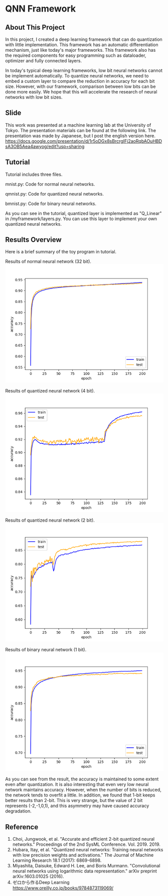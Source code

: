 # QNN Framework

## About This Project
In this project, I created a deep learning framework that can do quantization with little implementation. This framework has an automatic differentiation mechanism, just like today's major frameworks. This framework also has the required components for easy programming such as dataloader, optimizer and fully connected layers.

In today's typical deep learning frameworks, low bit neural networks cannot be implement automatically. To quantize neural networks, we need to embed a custom layer to compare the reduction in accuracy for each bit size. However, with our framework, comparison between low bits can be done more easily. We hope that this will accelerate the research of neural networks with low bit sizes.

## Slide
This work was presented at a machine learning lab at the University of Tokyo. The presentation materials can be found at the following link. The presentation was made by Japanese, but I post the english version here.
https://docs.google.com/presentation/d/1r5oDGx8sBrcrgIFj2aoRqbAOuHBDsA3OB5Aea4awyog/edit?usp=sharing

## Tutorial
Tutorial includes three files.

mnist.py: Code for normal neural networks.

qmnist.py: Code for quantized neural networks.

bmnist.py: Code for binary neural networks.

As you can see in the tutorial, quantized layer is implemented as "Q_Linear" in /myframework/layers.py. You can use this layer to implement your own quantized neural networks.

## Results Overview
Here is a brief summary of the toy program in tutorial.

Results of normal neural network (32 bit).
![b32](Tutorial/result/mnist_result_acc.png)

Results of quantized neural network (4 bit).
![b4](Tutorial/result/qmnist_result_acc4.png)

Results of quantized neural network (2 bit).
![b2](Tutorial/result/qmnist_result_acc2.png)

Results of binary neural network (1 bit).
![b1](Tutorial/result/bmnist_result_acc1.png)

As you can see from the result, the accuracy is maintained to some extent even after quantization. It is also interesting that even very low neural network maintains accuracy. However, when the number of bits is reduced, the network tends to overfit a little. In addition, we found that 1-bit keeps better results than 2-bit. This is very strange, but the value of 2 bit represents (-2,-1,0,1), and this asymmetry may have caused accuracy degradation.






## Reference
1. Choi, Jungwook, et al. "Accurate and efficient 2-bit quantized neural networks." Proceedings of the 2nd SysML Conference. Vol. 2019. 2019.
2. Hubara, Itay, et al. "Quantized neural networks: Training neural networks with low precision weights and activations." The Journal of Machine Learning Research 18.1 (2017): 6869-6898.
3. Miyashita, Daisuke, Edward H. Lee, and Boris Murmann. "Convolutional neural networks using logarithmic data representation." arXiv preprint arXiv:1603.01025 (2016).
4. ゼロから作るDeep Learning
https://www.oreilly.co.jp/books/9784873119069/
